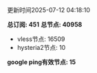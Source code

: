 更新时间2025-07-12 04:18:10

**总订阅: 451**
**总节点: 40958**
- vless节点: 16509
- hysteria2节点: 10

**google ping有效节点: 15**
